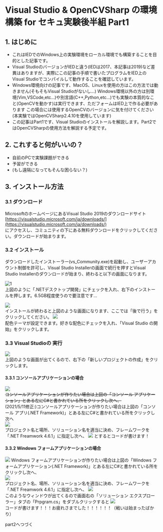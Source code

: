 # Visual Studio & OpenCVSharp の環境構築 for セキュ実験後半組 Part1
## 1. はじめに  
* これはIEDでのWindows上の実験環境をローカル環境でも構築することを目的とした記事です。
* Visual StudioのバージョンがIEDと違う(IEDは2017、本記事は2019)など差異はありますが、実際にこの記事の手順で書いたプログラムをIED上のVisual Studioでコンパイルして動作することを確認しています。  
* Windows環境向けの記事です、MacOS、Linuxを使用の方はこの方法では動きません(そもそもVisual Studioがないし...)  Windows環境以外の方は別環境(Vim,VSCode,etc...)や別言語(C++,Python,etc...)でも実験の本質的なこと(OpenCVを動かす)は実行できます、ただフォームはIED上で作る必要があります この場合には使用するOpenCVのバージョンに気を付けてください(本実験ではOpenCVSharp2.4.10を使用しています)
* この記事はPart1です、Visual Studioのインストールを解説します。Part2ではOpenCVSharpの使用方法を解説する予定です。

## 2. これすると何がいいの？
* 自前のPCで実験課題ができる
* 予習ができる
* (もし遠隔になってもそんな困らない？)

## 3. インストール方法
### 3.1 ダウンロード
MicrosoftのホームページにあるVisual Studio 2019のダウンロードサイト  
[https://visualstudio.microsoft.com/ja/downloads/](https://visualstudio.microsoft.com/ja/downloads/)  
にアクセスし、コミュニティの下にある無料ダウンロードをクリックしてください。ダウンロードが始まります。  
### 3.2 インストール
ダウンロードしたインストーラー(vs_Community.exe)を起動し、ユーザーアカウント制御を許可し、Visual Studio Installerの画面で続行を押すとVisual Studio Installerのダウンロードが始まり、終わると以下の画面になります。

![1](./picture/2.PNG)  
上図のように「.NETデスクトップ開発」にチェックを入れ、右下のインストールを押します。6.5GB程度使うので要注意です...

![](./picture/3.PNG)  
インストールが終わると上図のような画面になります、ここでは「後で行う」をクリックしてください。
![](./picture/4.PNG)  
配色テーマが設定できます。好きな配色にチェックを入れ、「Visual Studio の開始」をクリックします。  
### 3.3 Visual Studioの 実行
![](./picture/5.PNG)  
上図のような画面が出てくるので、右下の「新しいプロジェクトの作成」をクリックします。
#### 3.3.1 コンソールアプリケーションの場合
![](./picture/9.PNG)  
~~コンソールアプリケーションが作りたい場合は上図の「コンソール アプリケーション」とある左にC#と書かれている所をクリックし次へ、~~  
(2021/5/11修正:)コンソールアプリケーションが作りたい場合は上図の「コンソール アプリ(.NET Framework)」とある左にC#と書かれている所をクリックし次へ  
![](./picture/10.PNG)  
プロジェクト名と場所、ソリューション名を適当に決め、フレームワークを「.NET Freamwork 4.6.1」に指定し次へ、
![](./picture/12.PNG)
とするとコードが書けます！

#### 3.3.2 Windows フォームアプリケーションの場合
![](./picture/6.PNG)
Windows フォームアプリケーションが作りたい場合は上図の「Windows フォームアプリケーション(.NET Framework)」とある左にC#と書かれている所をクリックし次へ、  
![](./picture/7.PNG)  
プロジェクト名、場所、ソリューション名を適当に決め、フレームワークを「.NET Freamwork 4.6.1」に指定し次へ、
![](./picture/13.PNG)  
このようなウィンドウが出てくるので画面右の「ソリューション エクスプローラー」タブの「Prpgram.cs」をダブルクリックすると
![](./picture/14.PNG)  
コードが書けます！！！お疲れさまでした！！！！！！（戦いは始まったばかり）

part2へつづく
